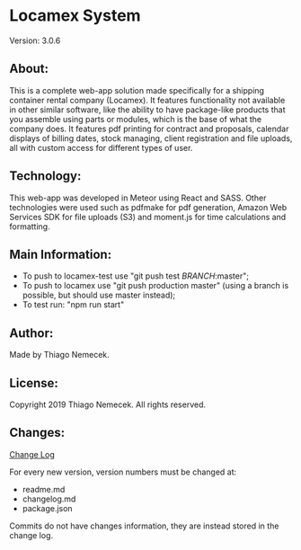 # Locamex System

Version: 3.0.6

## About:

This is a complete web-app solution made specifically for a shipping container rental company (Locamex). It features functionality not available in other similar software, like the ability to have package-like products that you assemble using parts or modules, which is the base of what the company does.
It features pdf printing for contract and proposals, calendar displays of billing dates, stock managing, client registration and file uploads, all with custom access for different types of user.

## Technology:

This web-app was developed in Meteor using React and SASS. Other technologies were used such as pdfmake for pdf generation, Amazon Web Services SDK for file uploads (S3) and moment.js for time calculations and formatting.

## Main Information:

- To push to locamex-test use "git push test _BRANCH_:master";
- To push to locamex use "git push production master" (using a branch is possible, but should use master instead);
- To test run: "npm run start"

## Author:

Made by Thiago Nemecek.

## License:

Copyright 2019 Thiago Nemecek. All rights reserved.

## Changes:

[Change Log](changelog.md)

For every new version, version numbers must be changed at:

- readme.md
- changelog.md
- package.json

Commits do not have changes information, they are instead stored in the change log.
